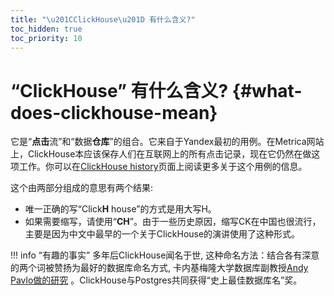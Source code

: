 ```yaml
---
title: "\u201CClickHouse\u201D 有什么含义?"
toc_hidden: true
toc_priority: 10
---
```


# “ClickHouse” 有什么含义? {#what-does-clickhouse-mean}

它是“**点击**流”和“数据**仓库**”的组合。它来自于Yandex最初的用例。在Metrica网站上，ClickHouse本应该保存人们在互联网上的所有点击记录，现在它仍然在做这项工作。你可以在[ClickHouse history](../../introduction/history.md)页面上阅读更多关于这个用例的信息。

这个由两部分组成的意思有两个结果:

- 唯一正确的写“Click**H** house”的方式是用大写H。
- 如果需要缩写，请使用“**CH**”。由于一些历史原因，缩写CK在中国也很流行，主要是因为中文中最早的一个关于ClickHouse的演讲使用了这种形式。

!!! info “有趣的事实”
    多年后ClickHouse闻名于世, 这种命名方法：结合各有深意的两个词被赞扬为最好的数据库命名方式, 卡内基梅隆大学数据库副教授[Andy Pavlo做的研究](https://www.cs.cmu.edu/~pavlo/blog/2020/03/on-naming-a-database-management-system.html) 。ClickHouse与Postgres共同获得“史上最佳数据库名”奖。
